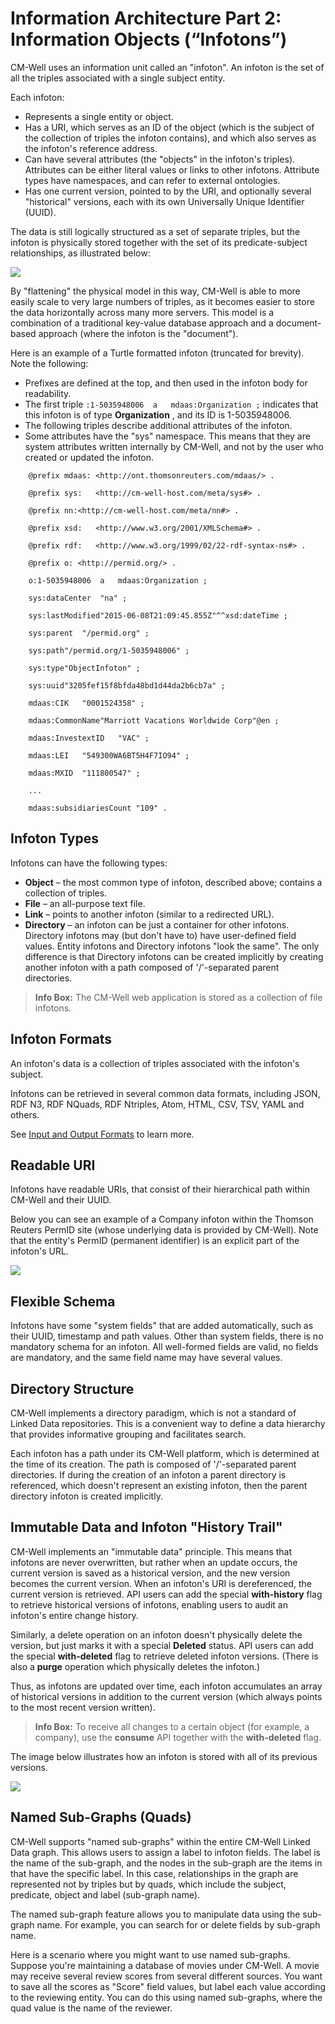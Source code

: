 # Information Architecture Part 2: Information Objects (“Infotons”)

CM-Well uses an information unit called an "infoton". An infoton is the set of all the triples associated with a single subject entity.

Each infoton:

- Represents a single entity or object.
- Has a URI, which serves as an ID of the object (which is the subject of the collection of triples the infoton contains), and which also serves as the infoton's reference address.
- Can have several attributes (the "objects" in the infoton's <subject-predicate-object> triples). Attributes can be either literal values or links to other infotons. Attribute types have namespaces, and can refer to external ontologies.
- Has one current version, pointed to by the URI, and optionally several "historical" versions, each with its own Universally Unique Identifier (UUID).

The data is still logically structured as a set of separate triples, but the infoton is physically stored together with the set of its predicate-subject relationships, as illustrated below:

<img src="./\_Images/Infoton.png" align="middle">

By "flattening" the physical model in this way, CM-Well is able to more easily scale to very large numbers of triples, as it becomes easier to store the data horizontally across many more servers. This model is a combination of a traditional key-value database approach and a document-based approach (where the infoton is the "document").

Here is an example of a Turtle formatted infoton (truncated for brevity). Note the following:

- Prefixes are defined at the top, and then used in the infoton body for readability.
- The first triple ```:1-5035948006  a   mdaas:Organization ;``` indicates that this infoton is of type **Organization** , and its ID is 1-5035948006.
- The following triples describe additional attributes of the infoton.
- Some attributes have the "sys" namespace. This means that they are system attributes written internally by CM-Well, and not by the user who created or updated the infoton.

```
	@prefix mdaas: <http://ont.thomsonreuters.com/mdaas/> .
	
	@prefix sys:   <http://cm-well-host.com/meta/sys#> .
	
	@prefix nn:<http://cm-well-host.com/meta/nn#> .
	
	@prefix xsd:   <http://www.w3.org/2001/XMLSchema#> .
	
	@prefix rdf:   <http://www.w3.org/1999/02/22-rdf-syntax-ns#> .
	
	@prefix o: <http://permid.org/> .

    o:1-5035948006  a   mdaas:Organization ;

    sys:dataCenter  "na" ;

    sys:lastModified"2015-06-08T21:09:45.855Z"^^xsd:dateTime ;

    sys:parent  "/permid.org" ;

    sys:path"/permid.org/1-5035948006" ;

    sys:type"ObjectInfoton" ;

    sys:uuid"3205fef15f8bfda48bd1d44da2b6cb7a" ;

    mdaas:CIK   "0001524358" ;

    mdaas:CommonName"Marriott Vacations Worldwide Corp"@en ;

    mdaas:InvestextID   "VAC" ;

    mdaas:LEI   "549300WA6BT5H4F7IO94" ;

    mdaas:MXID  "111800547" ;

    ...

    mdaas:subsidiariesCount "109" .
```

## Infoton Types

Infotons can have the following types:

- **Object** – the most common type of infoton, described above; contains a collection of triples.
- **File** – an all-purpose text file.
- **Link** – points to another infoton (similar to a redirected URL).
- **Directory** – an infoton can be just a container for other infotons. Directory infotons may (but don't have to) have user-defined field values. Entity infotons and Directory infotons "look the same". The only difference is that Directory infotons can be created implicitly by creating another infoton with a path composed of '/'-separated parent directories.

>**Info Box:** The CM-Well web application is stored as a collection of file infotons.

## Infoton Formats

An infoton's data is a collection of triples associated with the infoton's subject.

Infotons can be retrieved in several common data formats, including JSON, RDF N3, RDF NQuads, RDF Ntriples, Atom, HTML, CSV, TSV, YAML and others.

See [Input and Output Formats](API.InputAndOutputFormats.md) to learn more.

## Readable URI

Infotons have readable URIs, that consist of their hierarchical path within CM-Well and their UUID.

Below you can see an example of a Company infoton within the Thomson Reuters PermID site (whose underlying data is provided by CM-Well). Note that the entity's PermID (permanent identifier) is an explicit part of the infoton's URL.

<img src="./_Images/Readable-URI.png">

## Flexible Schema

Infotons have some "system fields" that are added automatically, such as their UUID, timestamp and path values. Other than system fields, there is no mandatory schema for an infoton. All well-formed fields are valid, no fields are mandatory, and the same field name may have several values.

## Directory Structure

CM-Well implements a directory paradigm, which is not a standard of Linked Data repositories. This is a convenient way to define a data hierarchy that provides informative grouping and facilitates search.

Each infoton has a path under its CM-Well platform, which is determined at the time of its creation. The path is composed of '/'-separated parent directories. If during the creation of an infoton a parent directory is referenced, which doesn't represent an existing infoton, then the parent directory infoton is created implicitly.

## Immutable Data and Infoton "History Trail"

CM-Well implements an "immutable data" principle. This means that infotons are never overwritten, but rather when an update occurs, the current version is saved as a historical version, and the new version becomes the current version. When an infoton's URI is dereferenced, the current version is retrieved. API users can add the special **with-history** flag to retrieve historical versions of infotons, enabling users to audit an infoton's entire change history.

Similarly, a delete operation on an infoton doesn't physically delete the version, but just marks it with a special **Deleted** status. API users can add the special **with-deleted** flag to retrieve deleted infoton versions. (There is also a **purge** operation which physically deletes the infoton.)

Thus, as infotons are updated over time, each infoton accumulates an array of historical versions in addition to the current version (which always points to the most recent version written).

>**Info Box:** To receive all changes to a certain object (for example, a company), use the **consume** API together with the **with-deleted** flag.

The image below illustrates how an infoton is stored with all of its previous versions.

<img src="./_Images/Infoton-with-historical-versions.png">

## Named Sub-Graphs (Quads)

CM-Well supports "named sub-graphs" within the entire CM-Well Linked Data graph. This allows users to assign a label to infoton fields. The label is the name of the sub-graph, and the nodes in the sub-graph are the items in that have the specific label. In this case, relationships in the graph are represented not by triples but by quads, which include the subject, predicate, object and label (sub-graph name).

The named sub-graph feature allows you to manipulate data using the sub-graph name. For example, you can search for or delete fields by sub-graph name.

Here is a scenario where you might want to use named sub-graphs. Suppose you're maintaining a database of movies under CM-Well. A movie may receive several review scores from several different sources. You want to save all the scores as "Score" field values, but label each value according to the reviewing entity. You can do this using named sub-graphs, where the quad value is the name of the reviewer.
